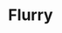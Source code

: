 ---
blog: https://flurry.com/blog
codehost: https://github.com/flurry
facebook: https://facebook.com/FlurryMobile
linkedin: https://linkedin.com/company/flurry-inc-
logohandle: flurry
sort: flurry
title: Flurry
twitter: https://x.com/FlurryMobile
website: https://www.flurry.com/
---